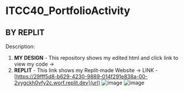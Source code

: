 # ITCC40_PortfolioActivity
## BY REPLIT 
Description:
1. **MY DESIGN** - This repository shows my edited html and click link to view my code -> 
2. **REPLIT** - This link shows my Replit-made Website -> LINK - [https://29fff5d8-b629-4230-9889-014f291e838a-00-2vygckh0vfy2c.worf.replit.dev](url)
![image](https://github.com/user-attachments/assets/df6ba3ae-ab43-42f7-9164-a317ee37abe1)
![image](https://github.com/user-attachments/assets/7d7043b4-8d82-4790-9e65-55b376e5c901)

